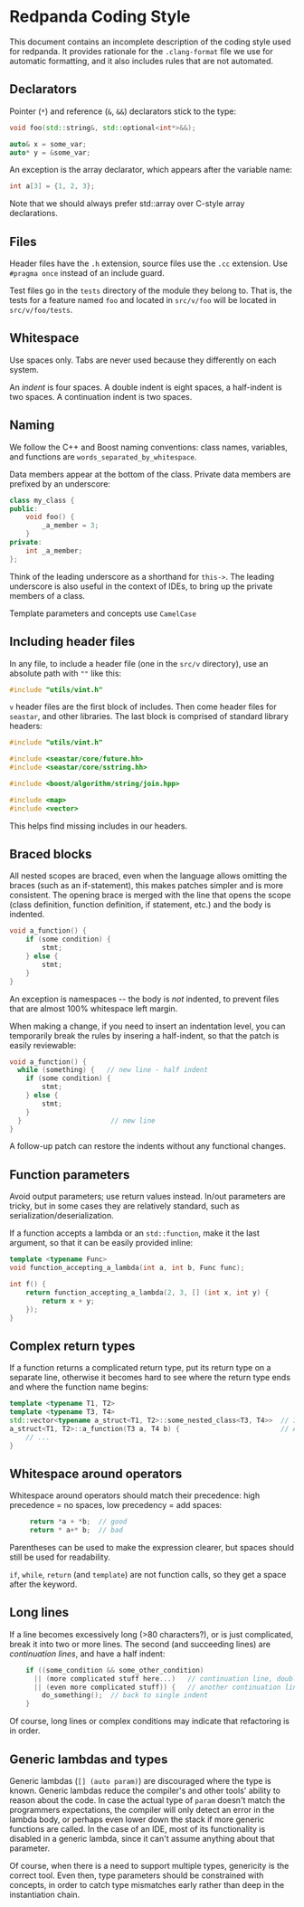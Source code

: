 # Redpanda Coding Style

This document contains an incomplete description of the coding style used for
redpanda. It provides rationale for the `.clang-format` file we use for automatic
formatting, and it also includes rules that are not automated.

## Declarators

Pointer (`*`) and reference (`&`, `&&`) declarators stick to the type:

```cpp
void foo(std::string&, std::optional<int*>&&);

auto& x = some_var;
auto* y = &some_var;
```

An exception is the array declarator, which appears after the variable name:

```cpp
int a[3] = {1, 2, 3};
```

Note that we should always prefer std::array over C-style array declarations.

## Files

Header files have the `.h` extension, source files use the `.cc` extension. Use
`#pragma once` instead of an include guard.

Test files go in the `tests` directory of the module they belong to. That is,
the tests for a feature named `foo` and located in `src/v/foo` will be located
in `src/v/foo/tests`.

## Whitespace

Use spaces only. Tabs are never used because they differently on each system.

An _indent_ is four spaces. A double indent is eight spaces, a half-indent is
two spaces. A continuation indent is two spaces.

## Naming

We follow the C++ and Boost naming conventions: class names, variables, and
functions are `words_separated_by_whitespace`.

Data members appear at the bottom of the class. Private data members are
prefixed by an underscore:

```c++
class my_class {
public:
    void foo() {
        _a_member = 3;
    }
private:
    int _a_member;
};
```

Think of the leading underscore as a shorthand for `this->`. The leading
underscore is also useful in the context of IDEs, to bring up the private
members of a class.

Template parameters and concepts use `CamelCase`

## Including header files

In any file, to include a header file (one in the `src/v` directory), use an
absolute path with `""` like this:

```c++
#include "utils/vint.h"
```

`v` header files are the first block of includes. Then come header files for 
`seastar`, and other libraries. The last block is comprised of standard
library headers:

```c++
#include "utils/vint.h"

#include <seastar/core/future.hh>
#include <seastar/core/sstring.hh>

#include <boost/algorithm/string/join.hpp>

#include <map>
#include <vector>
```

This helps find missing includes in our headers.

## Braced blocks

All nested scopes are braced, even when the language allows omitting the braces
(such as an if-statement), this makes patches simpler and is more consistent.
The opening brace is merged with the line that opens the scope (class
definition, function definition, if statement, etc.) and the body is indented.

```c++
void a_function() {
    if (some condition) {
        stmt;
    } else {
        stmt;
    }
}
```

An exception is namespaces -- the body is _not_ indented, to prevent files that are almost 100% whitespace left margin.

When making a change, if you need to insert an indentation level, you can temporarily break the rules by insering a half-indent, so that the patch is easily reviewable:

```c++
void a_function() {
  while (something) {   // new line - half indent
    if (some condition) {
        stmt;
    } else {
        stmt;
    }
  }                      // new line
}
```

A follow-up patch can restore the indents without any functional changes.

## Function parameters

Avoid output parameters; use return values instead.  In/out parameters are tricky, but in some cases they are relatively standard, such as serialization/deserialization.

If a function accepts a lambda or an `std::function`, make it the last argument, so that it can be easily provided inline:

```c++ 
template <typename Func>
void function_accepting_a_lambda(int a, int b, Func func);

int f() {
    return function_accepting_a_lambda(2, 3, [] (int x, int y) {
        return x + y;
    });
}
```

## Complex return types

If a function returns a complicated return type, put its return type on a separate line, otherwise it becomes hard to see where the return type ends and where the function name begins:

```c++
template <typename T1, T2>
template <typename T3, T4>
std::vector<typename a_struct<T1, T2>::some_nested_class<T3, T4>>  // I'm the return type
a_struct<T1, T2>::a_function(T3 a, T4 b) {                         // And I'm the function name
    // ...
}
```

## Whitespace around operators

Whitespace around operators should match their precedence: high precedence = no spaces, low precedency = add spaces:

```c++
     return *a + *b;  // good
     return * a+* b;  // bad
```

Parentheses can be used to make the expression clearer, but spaces should still
be used for readability.

`if`, `while`, `return` (and `template`) are not function calls, so they get a space after the keyword.

## Long lines

If a line becomes excessively long (>80 characters?), or is just complicated,
break it into two or more lines.  The second (and succeeding lines) are
_continuation lines_, and have a half indent:

```c++
    if ((some_condition && some_other_condition)
      || (more complicated stuff here...)   // continuation line, double indent
      || (even more complicated stuff)) {   // another continuation line
        do_something();  // back to single indent
    }
```

Of course, long lines or complex conditions may indicate that refactoring is in order.

## Generic lambdas and types

Generic lambdas (`[] (auto param)`) are discouraged where the type is known. Generic
lambdas reduce the compiler's and other tools' ability to reason about the code.
In case the actual type of `param` doesn't match the programmers expectations,
the compiler will only detect an error in the lambda body, or perhaps
even lower down the stack if more generic functions are called. In the case of an
IDE, most of its functionality is disabled in a generic lambda, since it can't
assume anything about that parameter.

Of course, when there is a need to support multiple types, genericity is the correct
tool. Even then, type parameters should be constrained with concepts, in order to
catch type mismatches early rather than deep in the instantiation chain.

